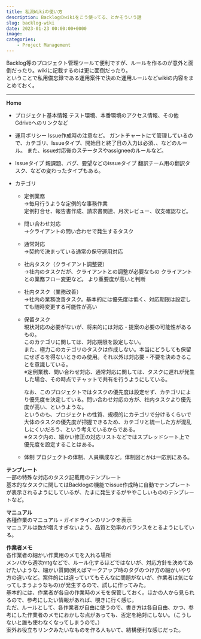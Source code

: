 ```yaml
---
title: 私流Wikiの使い方
description: Backlogのwikiをこう使ってる、とかそういう話
slug: backlog-wiki
date: 2023-01-23 00:00:00+0000
image: 
categories:
    - Project Management
---
```


Backlog等のプロジェクト管理ツールて便利ですが、ルールを作るのが意外と面倒だったり。wikiに記載するのは更に面倒だったり。  
ということで私用備忘録である運用案件で決めた運用ルールなどwikiの内容をまとめておく。

***
  
**Home**

- プロジェクト基本情報
テスト環境、本番環境のアクセス情報、その他Gdriveへのリンクなど

- 運用ポリシー
Issue作成時の注意など。
ガントチャートにて管理しているので、カテゴリ、Issueタイプ、開始日と終了日の入力は必須、、などのルール。
また、issue対応後のステータスやassigneeのルールなど。

- Issueタイプ
親課題、バグ、要望などのissueタイプ
翻訳チーム用の翻訳タスク、などの変わったタイプもある。

- カテゴリ   
  - 定例業務  
  →毎月行うような定例的な事務作業  
定例打合せ、報告書作成、請求書関連、月次レビュー、収支確認など。

  - 問い合わせ対応  
  →クライアントの問い合わせで発生するタスク

  - 通常対応  
  →契約で決まっている通常の保守運用対応

  - 社内タスク（クライアント調整要）   
  →社内のタスクだが、クライアントとの調整が必要なもの
クライアントとの業務フロー変更など。
より重要度が高いと判断

  - 社内タスク（業務改善）  
→社内の業務改善タスク。基本的には優先度は低く、対応期限は設定しても随時変更する可能性が高い

  - 保留タスク  
現状対応の必要がないが、将来的には対応・提案の必要の可能性があるもの。  
このカテゴリに関しては、対応期限を設定しない。  
また、極力このカテゴリのタスクは作成しない。本当にどうしても保留にせざるを得ないときのみ使用。それ以外は対応要・不要を決めきることを意識している。  
※定例業務、問い合わせ対応、通常対応に関しては、タスクに遅れが発生した場合、その時点でチャットで共有を行うようにしている。  

    なお、このプロジェクトではタスクの優先度は設定せず、カテゴリにより優先度を決定している。問い合わせ対応の方が、社内タスクより優先度が高い、というような。  
というのも、プロジェクトの性質、規模的にカテゴリで分けるくらいで大体のタスクの優先度が把握できるため、カテゴリと統一した方が混乱しにくいだろう、という考えているからである。  
※タスク内の、細かい修正の対応リストなどではスプレッドシート上で優先度を設定することはある。  

  - 体制
プロジェクトの体制、人員構成など。体制図とかは一応別にある。



**テンプレート**  
一部の特殊な対応のタスク記載用のテンプレート  
基本的なタスクに関してはBacklogの機能でissue作成時に自動でテンプレートが表示されるようにしているが、たまに発生するがややこしいもののテンプレートなど。

**マニュアル**  
各種作業のマニュアル・ガイドラインのリンクを表示  
マニュアルは数が増えすぎないよう、品質と効率のバランスをとるようにしている。

**作業者メモ**  
各作業者の細かい作業用のメモを入れる場所  
メンバから週次mtgなどで、ルール化するほどではないが、対応方針を決めてあげたいような、細かい質問(例えばマークアップ時のタグのつけ方の細かいやり方の違いなど。案件的には違っていてもそんなに問題がないが、作業者は気になってしまうようなもの)が発生するので、試しに作ってみた。  
基本的には、作業者が各自の作業時のメモを保管しておく。ほかの人から見られるので、参考にしたい情報があれば、覗きに行く感じ。  
ただ、ルールとして、各作業者が自由に使うので、書き方は各自自由、かつ、参考にした作業者のメモにおかしな点があっても、否定を絶対にしない。（こうしないと誰も使わなくなってしまうので。）  
案外お役立ちリンクみたいなものを作る人もいて、結構便利な感じだった。  